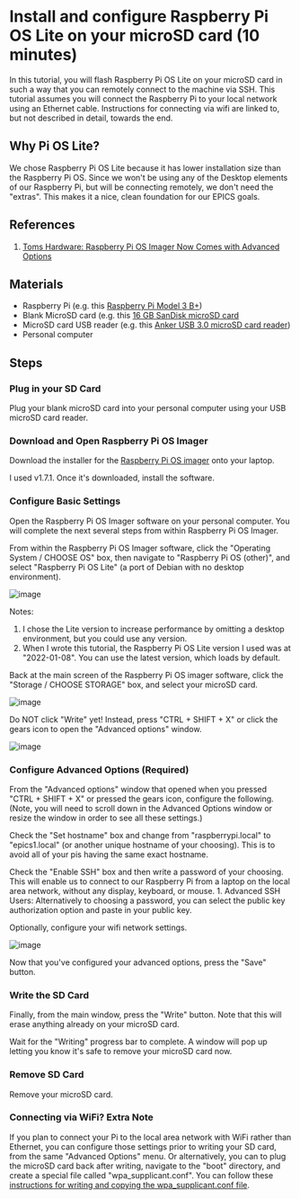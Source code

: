 # Install and configure Raspberry Pi OS Lite on your microSD card (10 minutes)
In this tutorial, you will flash Raspberry Pi OS Lite on your microSD card in such a way that you can remotely connect to the machine via SSH. This tutorial assumes you will connect the Raspberry Pi to your local network using an Ethernet cable. Instructions for connecting via wifi are linked to, but not described in detail, towards the end.

## Why Pi OS Lite?
We chose Raspberry Pi OS Lite because it has lower installation size than the Raspberry Pi OS. Since we won't be using any of the Desktop elements of our Raspberry Pi, but will be connecting remotely, we don't need the "extras". This makes it a nice, clean foundation for our EPICS goals.

## References
1. [Toms Hardware: Raspberry Pi OS Imager Now Comes with Advanced Options](https://www.tomshardware.com/news/raspberry-pi-imager-now-comes-with-advanced-options)

## Materials
* Raspberry Pi (e.g. this [Raspberry Pi Model 3 B+](https://www.raspberrypi.com/products/raspberry-pi-3-model-b-plus/))
* Blank MicroSD card (e.g. this [16 GB SanDisk microSD card](https://www.amazon.com/SanDisk-Ultra-SDSQUNS-016G-GN3MN-UHS-I-microSDHC/dp/B074B4P7KD/ref=sr_1_4?dchild=1&keywords=micro+sd+card+16gb&qid=1634232331&s=electronics&sr=1-4)
* MicroSD card USB reader (e.g. this [Anker USB 3.0 microSD card reader](https://www.raspberrypi.com/software/))
* Personal computer

## Steps
### Plug in your SD Card
Plug your blank microSD card into your personal computer using your USB microSD card reader.
 
### Download and Open Raspberry Pi OS Imager
Download the installer for the [Raspberry Pi OS imager](https://www.raspberrypi.com/software/) onto your laptop.

I used v1.7.1. Once it's downloaded, install the software.

### Configure Basic Settings
Open the Raspberry Pi OS Imager software on your personal computer. You will complete the next several steps from within Raspberry Pi OS Imager.

From within the Raspberry Pi OS Imager software, click the "Operating System / CHOOSE OS" box, then navigate to "Raspberry Pi OS (other)", and select "Raspberry Pi OS Lite" (a port of Debian with no desktop environment).

![image](https://user-images.githubusercontent.com/7269185/156225778-221f98dd-bbf5-41b3-9d06-3780e2b0556e.png)

Notes:

1. I chose the Lite version to increase performance by omitting a desktop environment, but you could use any version.
1. When I wrote this tutorial, the Raspberry Pi OS Lite version I used was at "2022-01-08". You can use the latest version, which loads by default.

Back at the main screen of the Raspberry Pi OS imager software, click the "Storage / CHOOSE STORAGE" box, and select your microSD card.

![image](https://user-images.githubusercontent.com/7269185/156225884-8cfe6c37-75a6-4db5-8647-c71a3342bc47.png)

Do NOT click "Write" yet! Instead, press "CTRL + SHIFT + X" or click the gears icon to open the "Advanced options" window.

![image](https://user-images.githubusercontent.com/7269185/156225956-4622466f-6a61-42c9-b482-58f3e0b8418e.png)

### Configure Advanced Options (Required)
From the "Advanced options" window that opened when you pressed "CTRL + SHIFT + X" or pressed the gears icon, configure the following. (Note, you will need to scroll down in the Advanced Options window or resize the window in order to see all these settings.)

Check the "Set hostname" box and change from "raspberrypi.local" to "epics1.local" (or another unique hostname of your choosing). This is to avoid all of your pis having the same exact hostname.

Check the "Enable SSH" box and then write a password of your choosing. This will enable us to connect to our Raspberry Pi from a laptop on the local area network, without any display, keyboard, or mouse.
    1. Advanced SSH Users: Alternatively to choosing a password, you can select the public key authorization option and paste in your public key.

Optionally, configure your wifi network settings.

![image](https://user-images.githubusercontent.com/7269185/156226766-8c914875-aa89-4ba0-bbaf-2ccd396521b5.png)

Now that you've configured your advanced options, press the "Save" button.

### Write the SD Card
Finally, from the main window, press the "Write" button. Note that this will erase anything already on your microSD card.

Wait for the "Writing" progress bar to complete. A window will pop up letting you know it's safe to remove your microSD card now.

### Remove SD Card
Remove your microSD card.

### Connecting via WiFi? Extra Note
If you plan to connect your Pi to the local area network with WiFi rather than Ethernet, you can configure those settings prior to writing your SD card, from the same "Advanced Options" menu. Or alternatively, you can to plug the microSD card back after writing, navigate to the "boot" directory, and create a special file called "wpa_supplicant.conf". You can follow these [instructions for writing and copying the wpa_supplicant.conf file](https://linuxhint.com/rasperberry_pi_wifi_wpa_supplicant/).
